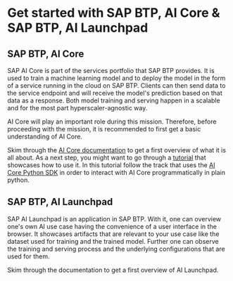 # Get started with SAP BTP, AI Core & SAP BTP, AI Launchpad

## SAP BTP, AI Core

SAP AI Core is part of the services portfolio that SAP BTP provides. It is used to
train a machine learning model and to deploy the model in the form of a service running
in the cloud on SAP BTP. Clients can then send data to the service endpoint and will receive the model's
prediction based on that data as a response. Both model training and serving happen in a scalable and for the most part hyperscaler-agnostic way.

AI Core will play an important role during this mission. Therefore, before proceeding
with the mission, it is recommended to first get a basic understanding of AI Core.

Skim through the [AI Core
documentation](https://help.sap.com/docs/AI_CORE/2d6c5984063c40a59eda62f4a9135bee/d029a32c22fb45fbb607e6a2c48c8a0e.html)
to get a first overview of what it is all
about. As a next step, you might want to go through a
[tutorial](https://developers.sap.com/group.ai-core-get-started-basics.html) that
showcases how to use it. In this tutorial follow the track that uses the [AI Core
Python SDK](https://pypi.org/project/ai-core-sdk/) in order to interact with AI Core programmatically in plain python.

## SAP BTP, AI Launchpad

SAP AI Launchpad is an application in SAP BTP. With it, one can overview one's own AI use case having the convenience of a user interface in the browser. It showcases artifacts that are relevant to your use case like the dataset used for training and the trained model. Further one can observe the training and serving process and the underlying configurations that are used for them.

Skim through the documentation to get a first overview of AI Launchpad.
